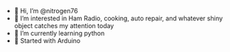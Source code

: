 - 👋 Hi, I’m @nitrogen76
- 👀 I’m interested in Ham Radio, cooking, auto repair, and whatever shiny object catches my attention today
- 🌱 I’m currently learning python
- 🚀 Started with Arduino


<!---
nitrogen76/nitrogen76 is a ✨ special ✨ repository because its `README.md` (this file) appears on your GitHub profile.
You can click the Preview link to take a look at your changes.
--->
